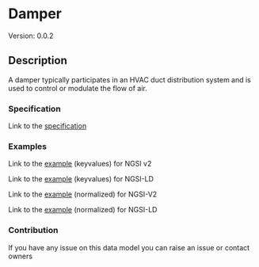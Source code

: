 # Damper
Version: 0.0.2

## Description 

A damper typically participates in an HVAC duct distribution system and is used to control or modulate the flow of air.
### Specification

Link to the [specification](https://github.com/smart-data-models/incubated/SAREF/s4bldg/Damper/doc/spec.md)

### Examples

Link to the [example](https://github.com/smart-data-models/incubated/SAREF/s4bldg/Damper/examples/example.json) (keyvalues) for NGSI v2

Link to the [example](https://github.com/smart-data-models/incubated/SAREF/s4bldg/Damper/examples/example.jsonld) (keyvalues) for NGSI-LD

Link to the [example](https://github.com/smart-data-models/incubated/SAREF/s4bldg/Damper/examples/example-normalized.json) (normalized) for NGSI-V2

Link to the [example](https://github.com/smart-data-models/incubated/SAREF/s4bldg/Damper/examples/example-normalized.jsonld) (normalized) for NGSI-LD
### Contribution

 If you have any issue on this data model you can raise an issue or contact owners

